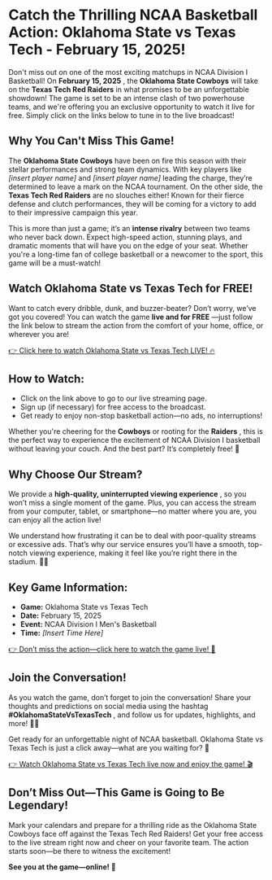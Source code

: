 # Catch the Thrilling NCAA Basketball Action: Oklahoma State vs Texas Tech - February 15, 2025!

Don't miss out on one of the most exciting matchups in NCAA Division I Basketball! On **February 15, 2025** , the **Oklahoma State Cowboys** will take on the **Texas Tech Red Raiders** in what promises to be an unforgettable showdown! The game is set to be an intense clash of two powerhouse teams, and we're offering you an exclusive opportunity to watch it live for free. Simply click on the links below to tune in to the live broadcast!

## Why You Can't Miss This Game!

The **Oklahoma State Cowboys** have been on fire this season with their stellar performances and strong team dynamics. With key players like _[insert player name]_ and _[insert player name]_ leading the charge, they’re determined to leave a mark on the NCAA tournament. On the other side, the **Texas Tech Red Raiders** are no slouches either! Known for their fierce defense and clutch performances, they will be coming for a victory to add to their impressive campaign this year.

This is more than just a game; it’s an **intense rivalry** between two teams who never back down. Expect high-speed action, stunning plays, and dramatic moments that will have you on the edge of your seat. Whether you're a long-time fan of college basketball or a newcomer to the sport, this game will be a must-watch!

## Watch Oklahoma State vs Texas Tech for FREE!

Want to catch every dribble, dunk, and buzzer-beater? Don’t worry, we’ve got you covered! You can watch the game **live and for FREE** —just follow the link below to stream the action from the comfort of your home, office, or wherever you are!

[👉 Click here to watch Oklahoma State vs Texas Tech LIVE! 🔥](https://tinyurl.com/livestreamfreeo?st=Oklahoma+State+vs+Texas+Tech&si=ghc)

## How to Watch:

- Click on the link above to go to our live streaming page.
- Sign up (if necessary) for free access to the broadcast.
- Get ready to enjoy non-stop basketball action—no ads, no interruptions!

Whether you're cheering for the **Cowboys** or rooting for the **Raiders** , this is the perfect way to experience the excitement of NCAA Division I basketball without leaving your couch. And the best part? It’s completely free! 🎉

## Why Choose Our Stream?

We provide a **high-quality, uninterrupted viewing experience** , so you won’t miss a single moment of the game. Plus, you can access the stream from your computer, tablet, or smartphone—no matter where you are, you can enjoy all the action live!

We understand how frustrating it can be to deal with poor-quality streams or excessive ads. That’s why our service ensures you’ll have a smooth, top-notch viewing experience, making it feel like you’re right there in the stadium. 🎥✨

## Key Game Information:

- **Game:** Oklahoma State vs Texas Tech
- **Date:** February 15, 2025
- **Event:** NCAA Division I Men's Basketball
- **Time:** _[Insert Time Here]_

[👉 Don’t miss the action—click here to watch the game live! 🏀](https://tinyurl.com/livestreamfreeo?st=Oklahoma+State+vs+Texas+Tech&si=ghc)

## Join the Conversation!

As you watch the game, don’t forget to join the conversation! Share your thoughts and predictions on social media using the hashtag **#OklahomaStateVsTexasTech** , and follow us for updates, highlights, and more! 📱🔥

Get ready for an unforgettable night of NCAA basketball. Oklahoma State vs Texas Tech is just a click away—what are you waiting for? 🎉

[👉 Watch Oklahoma State vs Texas Tech live now and enjoy the game! 🎬](https://tinyurl.com/livestreamfreeo?st=Oklahoma+State+vs+Texas+Tech&si=ghc)

## Don’t Miss Out—This Game is Going to Be Legendary!

Mark your calendars and prepare for a thrilling ride as the Oklahoma State Cowboys face off against the Texas Tech Red Raiders! Get your free access to the live stream right now and cheer on your favorite team. The action starts soon—be there to witness the excitement!

**See you at the game—online! 🏀**

